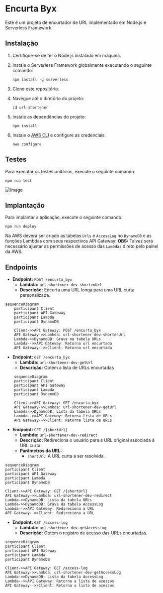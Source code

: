 # Encurta Byx

Este é um projeto de encurtador de URL implementado em Node.js e Serverless Framework.

## Instalação

1. Certifique-se de ter o Node.js instalado em máquina.
2. Instale o Serverless Framework globalmente executando o seguinte comando:
   ```
   npm install -g serverless
   ```
3. Clone este repositório.

4. Navegue até o diretório do projeto:

   ```
   cd url-shortener
   ```

5. Instale as dependências do projeto:

   ```
   npm install
   ```

6. Instale o [AWS CLI](https://docs.aws.amazon.com/cli/latest/userguide/getting-started-install.html) e configure as credenciais.

   ```
   aws configure
   ```

## Testes

Para executar os testes unitários, execute o seguinte comando:

```
npm run test
```

![image](https://github.com/ksguimaraes/url-shortener/assets/39937365/79d3aac9-fa9e-4bcc-8201-c705a0de222b)

## Implantação

Para implantar a aplicação, execute o seguinte comando:

```
npm run deploy
```

Na AWS deverá ser criado as tabelas `Urls` e `AccessLog` no `DynamoDB` e as funções Lambdas com seus respectivos API Gateway:
**OBS:** Talvez será necessário ajustar as permissões de acesso das `Lambdas` direto pelo painel da AWS.

## Endpoints

- **Endpoint:** `POST /encurta_byx`
  - **Lambda:** `url-shortener-dev-shortenUrl`
  - **Descrição:** Encurta uma URL longa para uma URL curta personalizada.

```mermaid
sequenceDiagram
    participant Client
    participant API Gateway
    participant Lambda
    participant DynamoDB

    Client->>API Gateway: POST /encurta_byx
    API Gateway->>Lambda: url-shortener-dev-shortenUrl
    Lambda->>DynamoDB: Grava na tabela URLs
    Lambda-->>API Gateway: Retorna url encurtada
    API Gateway-->>Client: Retorna url encurtada

```

- **Endpoint:** `GET /encurta_byx`
  - **Lambda:** `url-shortener-dev-getUrl`
  - **Descrição:** Obtém a lista de URLs encurtadas

```mermaid
    sequenceDiagram
    participant Client
    participant API Gateway
    participant Lambda
    participant DynamoDB

    Client->>API Gateway: GET /encurta_byx
    API Gateway->>Lambda: url-shortener-dev-getUrl
    Lambda->>DynamoDB: Lista da tabela URLs
    Lambda-->>API Gateway: Retorna lista de URLs
    API Gateway-->>Client: Retorna lista de URLs
```

- **Endpoint:** `GET /{shortUrl}`
  - **Lambda:** `url-shortener-dev-redirect`
  - **Descrição:** Redireciona o usuário para a URL original associada à URL curta.
  - **Parâmetros da URL:**
    - `shortUrl`: A URL curta a ser resolvida.

```mermaid
sequenceDiagram
participant Client
participant API Gateway
participant Lambda
participant DynamoDB

Client->>API Gateway: GET /{shortUrl}
API Gateway->>Lambda: url-shortener-dev-redirect
Lambda->>DynamoDB: Lista da tabela URLs
Lambda->>DynamoDB: Grava da tabela AccessLog
Lambda-->>API Gateway: Redireciona a URL
API Gateway-->>Client: Redireciona a URL
```

- **Endpoint:** `GET /access-log`
  - **Lambda:** `url-shortener-dev-getAccessLog`
  - **Descrição:** Obtém o registro de acesso das URLs encurtadas.

```mermaid
sequenceDiagram
participant Client
participant API Gateway
participant Lambda
participant DynamoDB

Client->>API Gateway: GET /access-log
API Gateway->>Lambda: url-shortener-dev-getAccessLog
Lambda->>DynamoDB: Lista da tabela AccessLog
Lambda-->>API Gateway: Retorna a lista de acessos
API Gateway-->>Client: Retorna a lista de acessos
```
